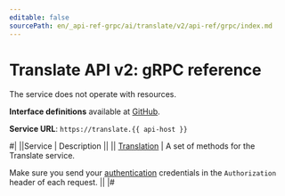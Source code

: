 ```yaml
---
editable: false
sourcePath: en/_api-ref-grpc/ai/translate/v2/api-ref/grpc/index.md
---
```


# Translate API v2: gRPC reference

The service does not operate with resources.

**Interface definitions** available at [GitHub](https://github.com/yandex-cloud/cloudapi/tree/master/yandex/cloud/ai/translate/v2).

**Service URL**: `https://translate.{{ api-host }}`

#|
||Service | Description ||
|| [Translation](Translation/index.md) | A set of methods for the Translate service.

Make sure you send your [authentication](/docs/translate/api-ref/authentication) credentials in the `Authorization` header of each request. ||
|#